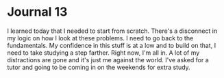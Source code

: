 # Journal 13

I learned today that I needed to start from scratch. There's a disconnect in my logic on how I look at these problems. I need to go back to the fundamentals. My confidence in this stuff is at a low and to build on that, I need to take studying a step farther. Right now, I'm all in. A lot of my distractions are gone and it's just me against the world. I've asked for a tutor and going to be coming in on the weekends for extra study.
